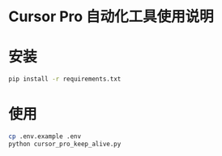# Cursor Pro 自动化工具使用说明

# 安装

```bash
pip install -r requirements.txt
```

# 使用

```bash
cp .env.example .env
python cursor_pro_keep_alive.py
```
